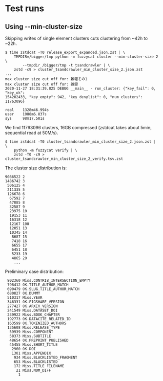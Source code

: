 # Test runs

## Using --min-cluster-size

Skipping writes of single element clusters cuts clustering from ~42h to ~22h.

```
$ time zstdcat -T0 release_export_expanded.json.zst | \
    TMPDIR=/bigger/tmp python -m fuzzycat cluster --min-cluster-size 2 \
        --tmpdir /bigger/tmp -t tsandcrawler | \
    zstd -c9 > cluster_tsandcrawler_min_cluster_size_2.json.zst
...
max cluster size cut off for: 雜報その1
max cluster size cut off for: 雜録
2020-11-27 18:31:39.825 DEBUG __main__ - run_cluster: {"key_fail": 0, "key_ok":
154202433, "key_empty": 942, "key_denylist": 0, "num_clusters": 11763096}

real    1328m46.994s
user    1088m6.837s
sys     98m17.501s
```

We find 11763096 clusters, 16GB compressed (zstdcat takes about 5min,
sequential read at 50M/s).

```
$ time zstdcat -T0 cluster_tsandcrawler_min_cluster_size_2.json.zst | \
    python -m fuzzycat verify | \
    zstd -T0 -c9 > cluster_tsandcrawler_min_cluster_size_2_verify.tsv.zst
```

The cluster size distribution is:

```
9086522 2
1486742 3
 506125 4
 211335 5
 126678 6
  67592 7
  47085 8
  32587 9
  23975 10
  19153 11
  16318 12
  12167 100
  12051 13
  10345 14
   8687 15
   7418 16
   6655 17
   6451 18
   5233 19
   4865 20
    ...
```

Preliminary case distribution:

```
 802360 Miss.CONTRIB_INTERSECTION_EMPTY
 798412 OK.TITLE_AUTHOR_MATCH
 690479 OK.SLUG_TITLE_AUTHOR_MATCH
 680827 OK.DUMMY
 510317 Miss.YEAR
 346331 OK.FIGSHARE_VERSION
 277427 OK.ARXIV_VERSION
 241549 Miss.DATASET_DOI
 239922 Miss.BOOK_CHAPTER
 192773 OK.DATACITE_RELATED_ID
 163599 OK.TOKENIZED_AUTHORS
 135608 Miss.RELEASE_TYPE
  59939 Miss.COMPONENT
  58373 Miss.SUBTITLE
  48654 OK.PREPRINT_PUBLISHED
  45455 Miss.SHORT_TITLE
   2960 OK.DOI
   1301 Miss.APPENDIX
    934 Miss.BLACKLISTED_FRAGMENT
    653 Miss.BLACKLISTED
    172 Miss.TITLE_FILENAME
     21 Miss.NUM_DIFF
      1
```
